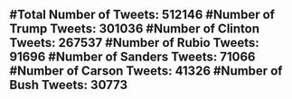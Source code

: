 #Total Number of Tweets: 512146 
#Number of Trump Tweets: 301036
#Number of Clinton Tweets: 267537
#Number of Rubio Tweets: 91696
#Number of Sanders Tweets: 71066
#Number of Carson Tweets: 41326
#Number of Bush Tweets: 30773
---
